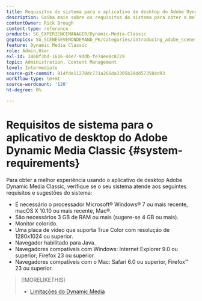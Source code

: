 ```yaml
---
title: Requisitos de sistema para o aplicativo de desktop do Adobe Dynamic Media Classic
description: Saiba mais sobre os requisitos do sistema para obter a melhor experiência com o Adobe Dynamic Media Classic.
contentOwner: Rick Brough
content-type: reference
products: SG_EXPERIENCEMANAGER/Dynamic-Media-Classic
geptopics: SG_SCENESEVENONDEMAND_PK/categories/introducing_adobe_scene7
feature: Dynamic Media Classic
role: Admin,User
exl-id: 3460f3bd-1616-44e7-9ddb-fe74ee0c8729
topic: Administration, Content Management
level: Intermediate
source-git-commit: 914fde11270dc731a261da3305b29dd573584d93
workflow-type: tm+mt
source-wordcount: '120'
ht-degree: 0%

---
```


# Requisitos de sistema para o aplicativo de desktop do Adobe Dynamic Media Classic {#system-requirements}

Para obter a melhor experiência usando o aplicativo de desktop Adobe Dynamic Media Classic, verifique se o seu sistema atende aos seguintes requisitos e sugestões do sistema:

* É necessário o processador Microsoft® Windows® 7 ou mais recente, macOS X 10.10 ou mais recente, Mac®.
* São necessários 3 GB de RAM ou mais (sugere-se 4 GB ou mais).
* Monitor colorido.
* Uma placa de vídeo que suporta True Color com resolução de 1280x1024 ou superior.
* Navegador habilitado para Java.
* Navegadores compatíveis com Windows: Internet Explorer 9.0 ou superior; Firefox 23 ou superior.
* Navegadores compatíveis com o Mac: Safari 6.0 ou superior, Firefox™ 23 ou superior.

>[!MORELIKETHIS]
>
>* [Limitações do Dynamic Media](/help/using/limitations.md)

